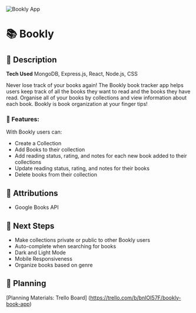 ![Bookly App](https://github.com/user-attachments/assets/87885a2b-ca45-4494-875a-f3675a32b0b5")
# 📚 Bookly

## 📒 Description
**Tech Used** MongoDB, Express.js, React, Node.js, CSS

Never lose track of your books again! The Bookly book tracker app helps users keep track of all the books they want to read and the books they have read. Organise all of your books by collections and view information about each book. Bookly is book organization at your finger tips!

### 📗 Features:
With Bookly users can:
* Create a Collection
* Add Books to their collection
* Add reading status, rating, and notes for each new book added to their collections
* Update reading status, rating, and notes for their books
* Delete books from their collection

## 📘 Attributions
* Google Books API

## 📙 Next Steps
* Make collections private or public to other Bookly users
* Auto-complete when searching for books
* Dark and Light Mode
* Mobile Responsiveness
* Organize books based on genre

## 📕 Planning
[Planning Materials: Trello Board] (https://trello.com/b/bnIOI57F/bookly-book-app)
